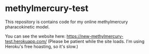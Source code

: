 # methylmercury-test
This repository is contains code for my online methylmercury pharacokinetic model. 

You can see the website here: https://new-methylmercury-test.herokuapp.com/
(Please be patient while the site loads. I'm using Heroku's free hoasting, so it's slow.)
